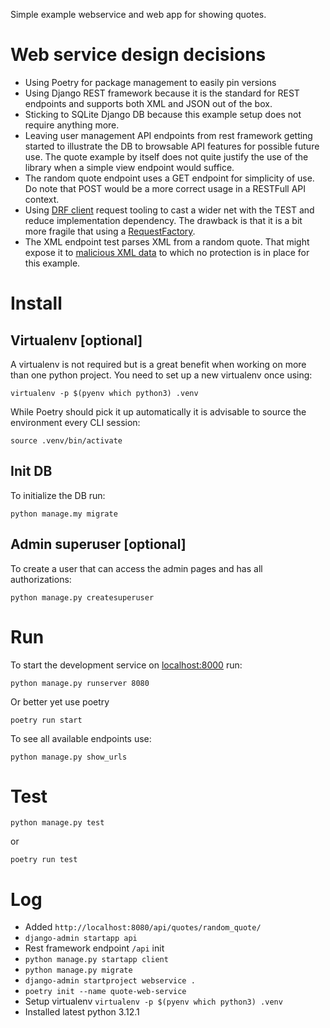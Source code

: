 Simple example webservice and web app for showing quotes.  


# Web service design decisions

* Using Poetry for package management to easily pin versions
* Using Django REST framework because it is the standard for REST endpoints and supports both XML and JSON out of the box.
* Sticking to SQLite Django DB because this example setup does not require anything more.
* Leaving user management API endpoints from rest framework getting started to illustrate the DB to browsable API features for possible future use. 
The quote example by itself does not quite justify the use of the library when a simple view endpoint would suffice.
* The random quote endpoint uses a GET endpoint for simplicity of use. 
Do note that POST would be a more correct usage in a RESTFull API context.
* Using [DRF client](https://www.django-rest-framework.org/api-guide/testing/#apiclient) request tooling to cast a wider net with the TEST and reduce implementation dependency.
The drawback is that it is a bit more fragile that using a [RequestFactory](https://www.django-rest-framework.org/api-guide/testing/#apirequestfactory).
* The XML endpoint test parses XML from a random quote.
That might expose it to [malicious XML data](https://docs.python.org/3/library/xml.etree.elementtree.html) to which no protection is in place for this example.

# Install

## Virtualenv [optional]
A virtualenv is not required but is a great benefit when working on more than one python project.
You need to set up a new virtualenv once using:

    virtualenv -p $(pyenv which python3) .venv

While Poetry should pick it up automatically it is advisable to source the environment every CLI session:

    source .venv/bin/activate

## Init DB

To initialize the DB run:

    python manage.my migrate

## Admin superuser [optional]

To create a user that can access the admin pages and has all authorizations: 

    python manage.py createsuperuser


# Run

To start the development service on [localhost:8000](http://127.0.0.1:8080) run:

    python manage.py runserver 8080

Or better yet use poetry

    poetry run start

To see all available endpoints use:

    python manage.py show_urls


# Test

    python manage.py test

or 

    poetry run test


# Log

* Added `http://localhost:8080/api/quotes/random_quote/`
* `django-admin startapp api`
* Rest framework endpoint `/api` init 
* `python manage.py startapp client`
* `python manage.py migrate`
* `django-admin startproject webservice .`
* `poetry init --name quote-web-service`
* Setup virtualenv `virtualenv -p $(pyenv which python3) .venv`
* Installed latest python 3.12.1